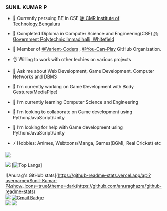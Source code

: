 ### SUNIL KUMAR P 

- 📖 Currently persuing BE in CSE <a href="https://www.cmrit.ac.in/" target="_blank">@ CMR Institute of Technology,Bengaluru</a>

- 🏫 Completed Diploma in Computer Science and Engineering(CSE) <a href="https://gpt.karnataka.gov.in/gptimmadihalli/public/en" target="_blank">@ Government Polytechnic Immadihalli, Whitefield</a>

- 👯 Member of <a href="https://github.com/orgs/Variant-Coders/" target="_blank">@Varient-Coders</a> , <a href="https://github.com/orgs/You-Can-Play/" target="_blank">@You-Can-Play</a> GitHub Organization.
- 👌 Willing to work with other techies on various projects
- 💬 Ask me about Web Development, Game Development. Computer Networks and DBMS

- 🔭 I’m currently working on Game Development with Body Gestures(MediaPipe) 
- 🌱 I’m currently learning Computer Science and Engineering
- 👯 I’m looking to collaborate on Game development using Python/JavaScript/Unity
- 🤔 I’m looking for help with Game development using Python/JavaScript/Unity
- ⚡ Hobbies: Animes, Webtoons/Manga, Games(BGMI, Real Cricket) etc

[![](https://komarev.com/ghpvc/?username=Sunil-Kumar-P&style=for-the-badge&color=006bb3)](https://github.com/Sunil-Kumar-P)

![](./metrics.svg)
[![Top Langs](https://github-readme-stats.vercel.app/api/top-langs/?username=Sunil-Kumar-P&layout=compact)]


![Anurag's GitHub stats](https://github-readme-stats.vercel.app/api?username=Sunil-Kumar-P&show_icons=true&theme=dark(https://github.com/anuraghazra/github-readme-stats)
<br>
  <a href="https://www.instagram.com//secretive_plotter" target="_blank"><img src="https://img.shields.io/badge/-Instagram-%23E4405F?style=for-the-badge&logo=instagram&logoColor=white" target="_blank"></a>
[![Gmail Badge](https://img.shields.io/badge/-sunilkpg23@gmail.com-d14836?style=flat&logo=Gmail&logoColor=white&link=mailto:mailto:sunilkp23@gmail.com)](mailto:sunilkpg23@gmail.com)    
  <a href="https://www.linkedin.com/in/sunil-kumar-415616218" target="_blank"><img src="https://img.shields.io/badge/-LinkedIn-%230077B5?style=for-the-badge&logo=linkedin&logoColor=white" target="_blank"></a> 
      <a href="https://sunil-kumar-p.github.io/portfolio/" target="_blank"><img src="https://img.shields.io/pypi/wheel/YES?label=PORTIFOLIO&style=for-the-badge" target="_blank"></a>
</div>
  



